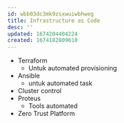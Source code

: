 ```yaml
---
id: wbb03dc3mk9zsxwuiwbhweg
title: Infrastructure as Code
desc: ''
updated: 1674204404224
created: 1674182809610
---
```


- Terraform
  - Untuk automated provisioning
- Ansible
  - untuk automated task
- Cluster control
- Proteus
  - Tools automated
- Zero Trust Platform
